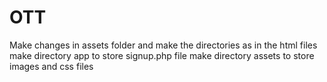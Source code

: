 # OTT
Make changes in assets folder and make the directories as in the html files
make directory app to store signup.php file
make directory assets to store images and css files
